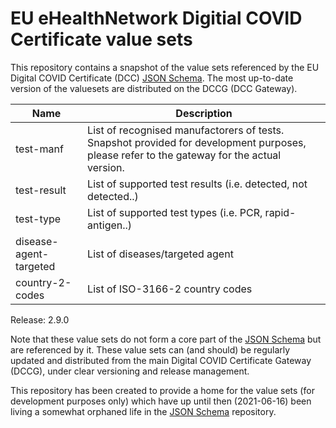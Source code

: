 # EU eHealthNetwork Digitial COVID Certificate value sets

This repository contains a snapshot of the value sets referenced by the EU Digital COVID Certificate (DCC) [JSON Schema](https://github.com/ehn-dcc-development/ehn-dcc-schema). The most up-to-date version of the valuesets are distributed on the DCCG (DCC Gateway).


Name | Description
-----| ------------------
test-manf | List of recognised manufactorers of tests. Snapshot provided for development purposes, please refer to the gateway for the actual version.
test-result | List of supported test results (i.e. detected, not detected..)
test-type | List of supported test types (i.e. PCR, rapid-antigen..)
disease-agent-targeted | List of diseases/targeted agent 
country-2-codes | List of ISO-3166-2 country codes


Release: 2.9.0

Note that these value sets do not form a core part of the [JSON Schema](https://github.com/ehn-dcc-development/ehn-dcc-schema) but are referenced by it. These value sets can (and should) be regularly updated and distributed from the main Digital COVID Certificate Gateway (DCCG), under clear versioning and release management.

This repository has been created to provide a home for the value sets (for development purposes only) which have up until then (2021-06-16) been living a somewhat orphaned life in the [JSON Schema](https://github.com/ehn-dcc-development/ehn-dcc-schema) repository.

